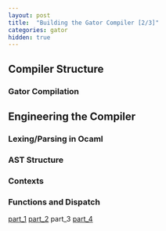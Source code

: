```yaml
---
layout: post
title:  "Building the Gator Compiler [2/3]"
categories: gator
hidden: true
---
```


## Compiler Structure

### Gator Compilation

## Engineering the Compiler

### Lexing/Parsing in Ocaml

### AST Structure

### Contexts

### Functions and Dispatch

[part_1](http://127.0.0.1:4000/~dgeisler/gator/2022/04/07/gator-compiler1.html) [part_2](http://127.0.0.1:4000/~dgeisler/gator/2022/04/07/gator-compiler2.html) part_3 [part_4](http://127.0.0.1:4000/~dgeisler/gator/2022/04/07/gator-compiler4.html)